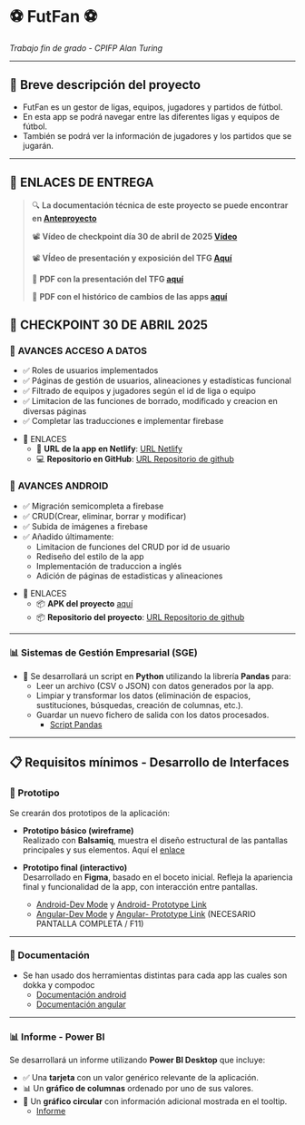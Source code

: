 # ⚽ FutFan ⚽ 
*Trabajo fin de grado - CPIFP Alan Turing*

---

## 📌 Breve descripción del proyecto

- FutFan es un gestor de ligas, equipos, jugadores y partidos de fútbol. 
- En esta app se podrá navegar entre las diferentes ligas y equipos de fútbol.
- También se podrá ver la información de jugadores y los partidos que se jugarán.
---


## 🔗 ENLACES DE ENTREGA

> 🔍 **La documentación técnica de este proyecto se puede encontrar en [Anteproyecto](https://flowery-fenugreek-5f5.notion.site/1c492d3d1397805e924ed5688a8153c5?v=1c492d3d139780a3aa1f000c90f24a15)**
>
> 📽️ **Vídeo de checkpoint día 30 de abril de 2025 [Vídeo](https://www.youtube.com/watch?v=nuMjh-ZyS9c)**
>
> 📽️ **VÍdeo de presentación y exposición del TFG [Aquí](https://www.youtube.com/watch?v=Zp0Lvi_JvQ4)**
>
> 📄 **PDF con la presentación del TFG [aquí](https://github.com/AlonsoSMdV/FutFan_tfg/releases/tag/PDF)**
>
> 📄 **PDF con el histórico de cambios de las apps [aquí](https://github.com/AlonsoSMdV/FutFan_tfg/releases/tag/Historico_de_cambios)**

## 📝 **CHECKPOINT 30 DE ABRIL 2025**

### 🔄 **AVANCES ACCESO A DATOS**
* ✅ Roles de usuarios implementados
* ✅ Páginas de gestión de usuarios, alineaciones y estadísticas funcional
* ✅ Filtrado de equipos y jugadores según el id de liga o equipo
* ✅ Limitacion de las funciones de borrado, modificado y creacion en diversas páginas
* ✅ Completar las traducciones e implementar firebase
- 🔗 ENLACES
  - 🔗 **URL de la app en Netlify**: [URL Netlify](https://futmanager.netlify.app/) 
  - 💻 **Repositorio en GitHub**: [URL Repositorio de github](https://github.com/AlonsoSMdV/FootballAdminApp) 

### 📱 **AVANCES ANDROID**
* ✅ Migración semicompleta a firebase
* ✅ CRUD(Crear, eliminar, borrar y modificar)
* ✅ Subida de imágenes a firebase
* ✅ Añadido últimamente:
  * Limitacion de funciones del CRUD por id de usuario
  * Rediseño del estilo de la app
  * Implementación de traduccion a inglés
  * Adición de páginas de estadisticas y alineaciones
- 🔗 ENLACES
  - 📦 **APK del proyecto** [aquí](https://github.com/AlonsoSMdV/FootballCompsAndoridV2/releases/tag/APK)
  - 📦 **Repositorio del proyecto**: [URL Repositorio de github](https://github.com/AlonsoSMdV/FootballCompsAndoridV2)
---

### 📊 Sistemas de Gestión Empresarial (SGE)
- 🐍 Se desarrollará un script en **Python** utilizando la librería **Pandas** para:
  - Leer un archivo (CSV o JSON) con datos generados por la app.
  - Limpiar y transformar los datos (eliminación de espacios, sustituciones, búsquedas, creación de columnas, etc.).
  - Guardar un nuevo fichero de salida con los datos procesados.
    - [Script Pandas](https://github.com/AlonsoSMdV/FutFan_tfg/releases/tag/Pandas)

---

## 📋 Requisitos mínimos - Desarrollo de Interfaces

### 🧪 Prototipo

Se crearán dos prototipos de la aplicación:

- **Prototipo básico (wireframe)**  
  Realizado con **Balsamiq**, muestra el diseño estructural de las pantallas principales y sus elementos. Aquí el [enlace](https://balsamiq.cloud/spkmujg/pe385q)

- **Prototipo final (interactivo)**  
  Desarrollado en **Figma**, basado en el boceto inicial. Refleja la apariencia final y funcionalidad de la app, con interacción entre pantallas.
  - [Android-Dev Mode](https://www.figma.com/design/ewWBJkvFMRjWCNjzLNZfMV/Android-design?node-id=0-1&m=dev&t=cOlhQLUL4vIuqfy1-1) y [Android- Prototype Link](https://www.figma.com/proto/ewWBJkvFMRjWCNjzLNZfMV/Android-design?node-id=0-1&t=cOlhQLUL4vIuqfy1-1)
  - [Angular-Dev Mode](https://www.figma.com/design/1R9hkcf7a3iBkddofD0cpC/Angular-design?node-id=0-1&m=dev&t=fwxZ50XSH6kcMbCU-1) y [Angular- Prototype Link](https://www.figma.com/proto/1R9hkcf7a3iBkddofD0cpC/Angular-design?node-id=0-1&t=fwxZ50XSH6kcMbCU-1) (NECESARIO PANTALLA COMPLETA / F11)
---

### 📄 Documentación

- Se han usado dos herramientas distintas para cada app las cuales son dokka y compodoc
  - [Documentación android](https://github.com/AlonsoSMdV/FootballCompsAndoridV2/releases/tag/Documentation)
  - [Documentación angular](https://github.com/AlonsoSMdV/FootballAdminApp/releases/tag/Documentation)

---

### 📊 Informe - Power BI

Se desarrollará un informe utilizando **Power BI Desktop** que incluye:

- ✅ Una **tarjeta** con un valor genérico relevante de la aplicación.
- 📊 Un **gráfico de columnas** ordenado por uno de sus valores.
- 🥧 Un **gráfico circular** con información adicional mostrada en el tooltip.
  - [Informe](https://github.com/AlonsoSMdV/FutFan_tfg/releases/tag/Informe)

